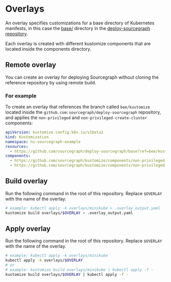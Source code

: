 # Overlays

An overlay specifies customizations for a base directory of Kubernetes manifests, in this case the [base/](https://sourcegraph.com/github.com/sourcegraph/deploy-sourcegraph@master/-/tree/base) directory in the [deploy-sourcegraph repository](https://sourcegraph.com/github.com/sourcegraph/deploy-sourcegraph@master).

Each overlay is created with different kustomize components that are located inside the components directory.

## Remote overlay

You can create an overlay for deploying Sourcegraph without cloning the reference repository by using remote build.

### For example

To create an overlay that references the branch called `bee/kustomize` located inside the `github.com:sourcegraph/deploy-sourcegraph` repository, and applies the `non-privileged` and `non-privileged-create-cluster` components:

```yaml
apiVersion: kustomize.config.k8s.io/v1beta1
kind: Kustomization
namespace: ns-sourcegraph-example
resources:
  - https://github.com/sourcegraph/deploy-sourcegraph/base?ref=bee/kustomize
components:
  - https://github.com/sourcegraph/kustomize/components/non-privileged
  - https://github.com/sourcegraph/kustomize/components/non-privileged-create-cluster
```

## Build overlay

Run the following command in the root of this repository. Replace `$OVERLAY` with the name of the overlay.

```bash
# example: kubectl apply -k overlays/minikube > .overlay_output.yaml
kustomize build overlays/$OVERLAY > .overlay_output.yaml
```

## Apply overlay

Run the following command in the root of this repository. Replace `$OVERLAY` with the name of the overlay.

```bash
# example: kubectl apply -k overlays/minikube
kubectl apply -k overlays/$OVERLAY
# or
# example: kustomize build overlays/minikube | kubectl apply -f -
kustomize build overlays/$OVERLAY | kubectl apply -f -
```
